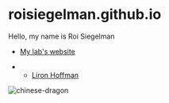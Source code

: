 # roisiegelman.github.io

Hello, my name is Roi Siegelman

* [My lab's website](https://www.weizmann.ac.il/dept/irb/shema/)

* * [Liron Hoffman](https://liroh99.github.io/)

![chinese-dragon](https://github.com/roisiegelman/roisiegelman.github.io/assets/166688546/17217f62-4751-4bc5-af6f-a8ea889c707d)

